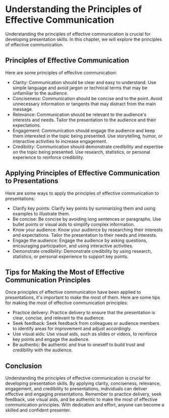 Understanding the Principles of Effective Communication
=======================================================================================================

Understanding the principles of effective communication is crucial for developing presentation skills. In this chapter, we will explore the principles of effective communication.

Principles of Effective Communication
-------------------------------------

Here are some principles of effective communication:

* Clarity: Communication should be clear and easy to understand. Use simple language and avoid jargon or technical terms that may be unfamiliar to the audience.
* Conciseness: Communication should be concise and to the point. Avoid unnecessary information or tangents that may distract from the main message.
* Relevance: Communication should be relevant to the audience's interests and needs. Tailor the presentation to the audience and their expectations.
* Engagement: Communication should engage the audience and keep them interested in the topic being presented. Use storytelling, humor, or interactive activities to increase engagement.
* Credibility: Communication should demonstrate credibility and expertise on the topic being presented. Use research, statistics, or personal experience to reinforce credibility.

Applying Principles of Effective Communication to Presentations
---------------------------------------------------------------

Here are some ways to apply the principles of effective communication to presentations:

* Clarify key points: Clarify key points by summarizing them and using examples to illustrate them.
* Be concise: Be concise by avoiding long sentences or paragraphs. Use bullet points or visual aids to simplify complex information.
* Know your audience: Know your audience by researching their interests and expectations. Tailor the presentation to their needs and interests.
* Engage the audience: Engage the audience by asking questions, encouraging participation, and using interactive activities.
* Demonstrate credibility: Demonstrate credibility by using research, statistics, or personal experience to support key points.

Tips for Making the Most of Effective Communication Principles
--------------------------------------------------------------

Once principles of effective communication have been applied to presentations, it's important to make the most of them. Here are some tips for making the most of effective communication principles:

* Practice delivery: Practice delivery to ensure that the presentation is clear, concise, and relevant to the audience.
* Seek feedback: Seek feedback from colleagues or audience members to identify areas for improvement and adjust accordingly.
* Use visual aids: Use visual aids, such as slides or videos, to reinforce key points and engage the audience.
* Be authentic: Be authentic and true to oneself to build trust and credibility with the audience.

Conclusion
----------

Understanding the principles of effective communication is crucial for developing presentation skills. By applying clarity, conciseness, relevance, engagement, and credibility to presentations, individuals can deliver effective and engaging presentations. Remember to practice delivery, seek feedback, use visual aids, and be authentic to make the most of effective communication principles. With dedication and effort, anyone can become a skilled and confident presenter.
